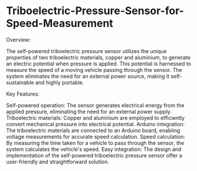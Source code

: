# Triboelectric-Pressure-Sensor-for-Speed-Measurement

Overview:

The self-powered triboelectric pressure sensor utilizes the unique properties of two triboelectric materials, copper and aluminium, to generate an electric potential when pressure is applied. This potential is harnessed to measure the speed of a moving vehicle passing through the sensor. The system eliminates the need for an external power source, making it self-sustainable and highly portable.


Key Features:

Self-powered operation: The sensor generates electrical energy from the applied pressure, eliminating the need for an external power supply.
Triboelectric materials: Copper and aluminium are employed to efficiently convert mechanical pressure into electrical potential.
Arduino integration: The triboelectric materials are connected to an Arduino board, enabling voltage measurements for accurate speed calculation.
Speed calculation: By measuring the time taken for a vehicle to pass through the sensor, the system calculates the vehicle's speed.
Easy integration: The design and implementation of the self-powered triboelectric pressure sensor offer a user-friendly and straightforward solution.
